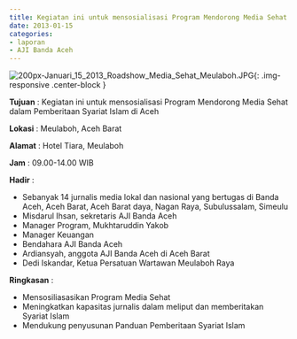 ```yaml
---
title: Kegiatan ini untuk mensosialisasi Program Mendorong Media Sehat dalam Pemberitaan Syariat Islam di Aceh
date: 2013-01-15
categories:
- laporan
- AJI Banda Aceh
---
```


![200px-Januari_15_2013_Roadshow_Media_Sehat_Meulaboh.JPG](/uploads/200px-Januari_15_2013_Roadshow_Media_Sehat_Meulaboh.JPG){: .img-responsive .center-block }

**Tujuan** : Kegiatan ini untuk mensosialisasi Program Mendorong Media Sehat dalam Pemberitaan Syariat Islam di Aceh

**Lokasi** : Meulaboh, Aceh Barat

**Alamat** : Hotel Tiara, Meulaboh

**Jam** : 09.00-14.00 WIB

**Hadir** : 
* Sebanyak 14 jurnalis media lokal dan nasional yang bertugas di Banda Aceh, Aceh Barat, Aceh Barat daya, Nagan Raya, Subulussalam, Simeulu
* Misdarul Ihsan, sekretaris AJI Banda Aceh
* Manager Program, Mukhtaruddin Yakob
* Manager Keuangan
* Bendahara AJI Banda Aceh
* Ardiansyah, anggota AJI Banda Aceh di Aceh Barat
* Dedi Iskandar, Ketua Persatuan Wartawan Meulaboh Raya

**Ringkasan** : 
* Mensosiliasasikan Program Media Sehat
* Meningkatkan kapasitas jurnalis dalam meliput dan memberitakan Syariat Islam
* Mendukung penyusunan Panduan Pemberitaan Syariat Islam
